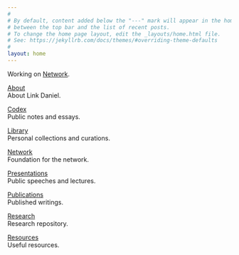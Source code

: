 ```yaml
---
#
# By default, content added below the "---" mark will appear in the home page
# between the top bar and the list of recent posts.
# To change the home page layout, edit the _layouts/home.html file.
# See: https://jekyllrb.com/docs/themes/#overriding-theme-defaults
#
layout: home
---
```


Working on [Network](https://netxork.com).

[About](/about)
<br>
About Link Daniel.

[Codex](/codex)
<br>
Public notes and essays.

[Library](/library)
<br>
Personal collections and curations.

[Network](https://network.foundation)
<br>
Foundation for the network.

[Presentations](/presentations)
<br>
Public speeches and lectures.

[Publications](/publications)
<br>
Published writings.

[Research](/research)
<br>
Research repository.

[Resources](/resources)
<br>
Useful resources.
